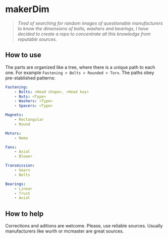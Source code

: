# makerDim

> *Tired of searching for random images of questionable manufacturers to know the dimensions of bolts, washers and bearings, I have decided to create a repo to concentrate all this knowledge from reputable sources.*

## How to use

The parts are organized like a tree, where there is a unique path to each one. For example `Fastening > Bolts > Rounded > Torx`. The paths obey pre-stablished patterns:

```yaml
Fastening:
    - Bolts: <Head shape>, <Head key>
    - Nuts: <Type>
    - Washers: <Type>
    - Spacers: <Type>

Magnets:
    - Rectangular
    - Round

Motors:
    - Nema

Fans:
    - Axial
    - Blower

Transmission:
    - Gears
    - Belts

Bearings:
    - Linear
    - Trust
    - Axial
```


## How to help

Corrections and aditions are welcome. Please, use reliable sources. Usually manufacturers like wurth or mcmaster are great sources.